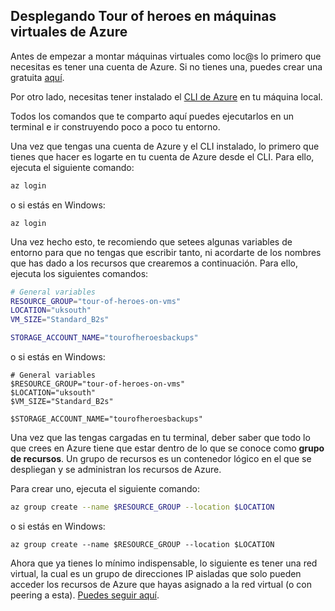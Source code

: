 ## Desplegando Tour of heroes en máquinas virtuales de Azure

Antes de empezar a montar máquinas virtuales como loc@s lo primero que necesitas es tener una cuenta de Azure. Si no tienes una, puedes crear una gratuita [aquí](https://azure.microsoft.com/es-es/free/).

Por otro lado, necesitas tener instalado el [CLI de Azure](https://docs.microsoft.com/es-es/cli/azure/install-azure-cli?view=azure-cli-latest) en tu máquina local.

Todos los comandos que te comparto aquí puedes ejecutarlos en un terminal e ir construyendo poco a poco tu entorno. 

Una vez que tengas una cuenta de Azure y el CLI instalado, lo primero que tienes que hacer es logarte en tu cuenta de Azure desde el CLI. Para ello, ejecuta el siguiente comando:

```bash
az login
```

o si estás en Windows:

```pwsh
az login
```

Una vez hecho esto, te recomiendo que setees algunas variables de entorno para que no tengas que escribir tanto, ni acordarte de los nombres que has dado a los recursos que crearemos a continuación. Para ello, ejecuta los siguientes comandos:

```bash
# General variables
RESOURCE_GROUP="tour-of-heroes-on-vms"
LOCATION="uksouth"
VM_SIZE="Standard_B2s"

STORAGE_ACCOUNT_NAME="tourofheroesbackups"
```

o si estás en Windows:

```pwsh
# General variables
$RESOURCE_GROUP="tour-of-heroes-on-vms"
$LOCATION="uksouth"
$VM_SIZE="Standard_B2s"

$STORAGE_ACCOUNT_NAME="tourofheroesbackups"
```

Una vez que las tengas cargadas en tu terminal, deber saber que todo lo que crees en Azure tiene que estar dentro de lo que se conoce como **grupo de recursos**. Un grupo de recursos es un contenedor lógico en el que se despliegan y se administran los recursos de Azure.

Para crear uno, ejecuta el siguiente comando:

```bash
az group create --name $RESOURCE_GROUP --location $LOCATION
```

o si estás en Windows:

```pwsh
az group create --name $RESOURCE_GROUP --location $LOCATION
```

Ahora que ya tienes lo mínimo indispensable, lo siguiente es tener una red virtual, la cual es un grupo de direcciones IP aisladas que solo pueden acceder los recursos de Azure que hayas asignado a la red virtual (o con peering a esta). [Puedes seguir aquí](/04-cloud/azure/iaas/00-vnet/README.md).